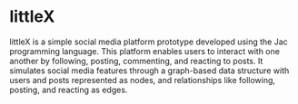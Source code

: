 # littleX
littleX is a simple social media platform prototype developed using the Jac programming language. This platform enables users to interact with one another by following, posting, commenting, and reacting to posts. It simulates social media features through a graph-based data structure with users and posts represented as nodes, and relationships like following, posting, and reacting as edges.
